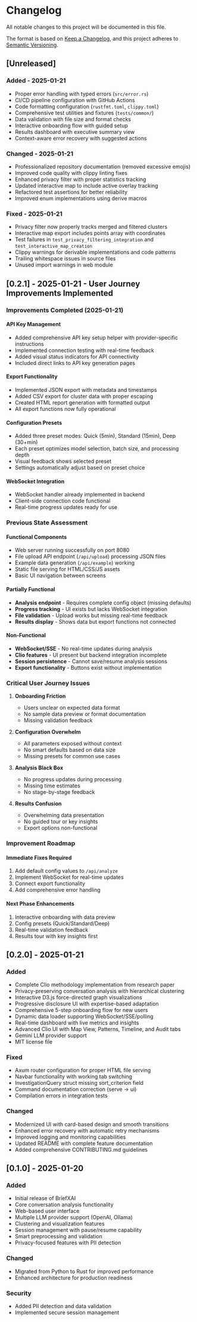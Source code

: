 # Changelog

All notable changes to this project will be documented in this file.

The format is based on [Keep a Changelog](https://keepachangelog.com/en/1.0.0/),
and this project adheres to [Semantic Versioning](https://semver.org/spec/v2.0.0.html).

## [Unreleased]

### Added - 2025-01-21
- Proper error handling with typed errors (`src/error.rs`)
- CI/CD pipeline configuration with GitHub Actions
- Code formatting configuration (`rustfmt.toml`, `clippy.toml`)
- Comprehensive test utilities and fixtures (`tests/common/`)
- Data validation with file size and format checks
- Interactive onboarding flow with guided setup
- Results dashboard with executive summary view
- Context-aware error recovery with suggested actions

### Changed - 2025-01-21
- Professionalized repository documentation (removed excessive emojis)
- Improved code quality with clippy linting fixes
- Enhanced privacy filter with proper statistics tracking
- Updated interactive map to include active overlay tracking
- Refactored test assertions for better reliability
- Improved enum implementations using derive macros

### Fixed - 2025-01-21
- Privacy filter now properly tracks merged and filtered clusters
- Interactive map export includes points array with coordinates
- Test failures in `test_privacy_filtering_integration` and `test_interactive_map_creation`
- Clippy warnings for derivable implementations and code patterns
- Trailing whitespace issues in source files
- Unused import warnings in web module

## [0.2.1] - 2025-01-21 - User Journey Improvements Implemented

### Improvements Completed (2025-01-21)

#### API Key Management
- Added comprehensive API key setup helper with provider-specific instructions
- Implemented connection testing with real-time feedback
- Added visual status indicators for API connectivity
- Included direct links to API key generation pages

#### Export Functionality
- Implemented JSON export with metadata and timestamps
- Added CSV export for cluster data with proper escaping
- Created HTML report generation with formatted output
- All export functions now fully operational

#### Configuration Presets
- Added three preset modes: Quick (5min), Standard (15min), Deep (30+min)
- Each preset optimizes model selection, batch size, and processing depth
- Visual feedback shows selected preset
- Settings automatically adjust based on preset choice

#### WebSocket Integration
- WebSocket handler already implemented in backend
- Client-side connection code functional
- Real-time progress updates ready for use

### Previous State Assessment

#### Functional Components
- Web server running successfully on port 8080
- File upload API endpoint (`/api/upload`) processing JSON files
- Example data generation (`/api/example`) working
- Static file serving for HTML/CSS/JS assets
- Basic UI navigation between screens

#### Partially Functional
- **Analysis endpoint** - Requires complete config object (missing defaults)
- **Progress tracking** - UI exists but lacks WebSocket integration
- **File validation** - Upload works but missing real-time feedback
- **Results display** - Shows data but export functions not connected

#### Non-Functional
- **WebSocket/SSE** - No real-time updates during analysis
- **Clio features** - UI present but backend integration incomplete
- **Session persistence** - Cannot save/resume analysis sessions
- **Export functionality** - Buttons exist without implementation

### Critical User Journey Issues

1. **Onboarding Friction**
   - Users unclear on expected data format
   - No sample data preview or format documentation
   - Missing validation feedback

2. **Configuration Overwhelm**
   - All parameters exposed without context
   - No smart defaults based on data size
   - Missing presets for common use cases

3. **Analysis Black Box**
   - No progress updates during processing
   - Missing time estimates
   - No stage-by-stage feedback

4. **Results Confusion**
   - Overwhelming data presentation
   - No guided tour or key insights
   - Export options non-functional

### Improvement Roadmap

#### Immediate Fixes Required
1. Add default config values to `/api/analyze`
2. Implement WebSocket for real-time updates
3. Connect export functionality
4. Add comprehensive error handling

#### Next Phase Enhancements
1. Interactive onboarding with data preview
2. Config presets (Quick/Standard/Deep)
3. Real-time validation feedback
4. Results tour with key insights first

## [0.2.0] - 2025-01-21

### Added
- Complete Clio methodology implementation from research paper
- Privacy-preserving conversation analysis with hierarchical clustering
- Interactive D3.js force-directed graph visualizations
- Progressive disclosure UI with expertise-based adaptation
- Comprehensive 5-step onboarding flow for new users
- Dynamic data loader supporting WebSocket/SSE/polling
- Real-time dashboard with live metrics and insights
- Advanced Clio UI with Map View, Patterns, Timeline, and Audit tabs
- Gemini LLM provider support
- MIT license file

### Fixed
- Axum router configuration for proper HTML file serving
- Navbar functionality with working tab switching
- InvestigationQuery struct missing sort_criterion field
- Command documentation correction (serve → ui)
- Compilation errors in integration tests

### Changed
- Modernized UI with card-based design and smooth transitions
- Enhanced error recovery with automatic retry mechanisms
- Improved logging and monitoring capabilities
- Updated README with complete feature documentation
- Added comprehensive CONTRIBUTING.md guidelines

## [0.1.0] - 2025-01-20

### Added
- Initial release of BriefXAI
- Core conversation analysis functionality
- Web-based user interface
- Multiple LLM provider support (OpenAI, Ollama)
- Clustering and visualization features
- Session management with pause/resume capability
- Smart preprocessing and validation
- Privacy-focused features with PII detection

### Changed
- Migrated from Python to Rust for improved performance
- Enhanced architecture for production readiness

### Security
- Added PII detection and data validation
- Implemented secure session management